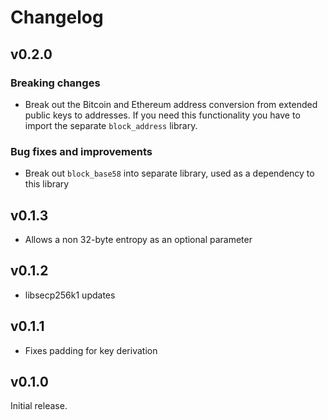 # Changelog

## v0.2.0

### Breaking changes

  * Break out the Bitcoin and Ethereum address conversion from extended public keys to addresses. If you need this functionality you have to import the separate `block_address` library.

### Bug fixes and improvements

  * Break out `block_base58` into separate library, used as a dependency to this library

## v0.1.3
  
  * Allows a non 32-byte entropy as an optional parameter

## v0.1.2

  * libsecp256k1 updates

## v0.1.1

  * Fixes padding for key derivation

## v0.1.0

Initial release.

